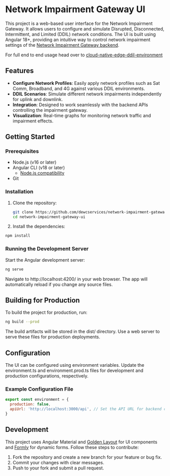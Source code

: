 # Network Impairment Gateway UI

This project is a web-based user interface for the Network Impairment Gateway. It allows users to configure and simulate Disrupted, Disconnected, Intermittent, and Limited (DDIL) network conditions. The UI is built using Angular 18+, providing an intuitive way to control network impairment settings of the [Network Impairment Gateway backend](https://github.com/dewcservices/network-impairment-gateway).

For full end to end usage head over to [cloud-native-edge-ddil-environment](https://github.com/dewcservices/cloud-native-edge-ddil-environment)

## Features

- **Configure Network Profiles**: Easily apply network profiles such as Sat Comm, Broadband, and 4G against various DDIL environments.
- **DDIL Scenarios**: Simulate different network impairments independently for uplink and downlink.
- **Integration**: Designed to work seamlessly with the backend APIs controlling the impairment gateway.
- **Visualization**: Real-time graphs for monitoring network traffic and impairment effects.

## Getting Started

### Prerequisites

- Node.js (v16 or later)
- Angular CLI (v18 or later)
  - [Node.js compatibility](https://angular.dev/reference/versions)
- Git

### Installation

1. Clone the repository:

   ```bash
   git clone https://github.com/dewcservices/network-impairment-gateway-ui.git
   cd network-impairment-gateway-ui
   ```

2. Install the dependencies:

```sh
npm install
```

### Running the Development Server

Start the Angular development server:

```sh
ng serve
```

Navigate to http://localhost:4200/ in your web browser. The app will automatically reload if you change any source files.

## Building for Production

To build the project for production, run:

```sh
ng build --prod
```

The build artifacts will be stored in the dist/ directory. Use a web server to serve these files for production deployments.

## Configuration

The UI can be configured using environment variables. Update the environment.ts and environment.prod.ts files for development and production configurations, respectively.

### Example Configuration File

```js
export const environment = {
  production: false,
  apiUrl: 'http://localhost:3000/api', // Set the API URL for backend communication
}
```

## Development

This project uses Angular Material and [Golden Layout](https://github.com/golden-layout/golden-layout) for UI components and [Formly](https://github.com/ngx-formly/ngx-formly) for dynamic forms. Follow these steps to contribute:

1. Fork the repository and create a new branch for your feature or bug fix.
2. Commit your changes with clear messages.
3. Push to your fork and submit a pull request.

